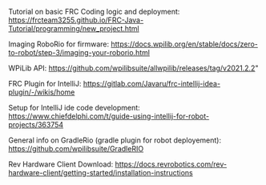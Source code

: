 Tutorial on basic FRC Coding logic and deployment:
https://frcteam3255.github.io/FRC-Java-Tutorial/programming/new_project.html

Imaging RoboRio for firmware:
https://docs.wpilib.org/en/stable/docs/zero-to-robot/step-3/imaging-your-roborio.html

WPiLib API:
https://github.com/wpilibsuite/allwpilib/releases/tag/v2021.2.2"

FRC Plugin for IntelliJ:
https://gitlab.com/Javaru/frc-intellij-idea-plugin/-/wikis/home

Setup for IntelliJ ide code development:
https://www.chiefdelphi.com/t/guide-using-intellij-for-robot-projects/363754 

General info on GradleRio (gradle plugin for robot deployement):
https://github.com/wpilibsuite/GradleRIO 

Rev Hardware Client Download:
https://docs.revrobotics.com/rev-hardware-client/getting-started/installation-instructions 




